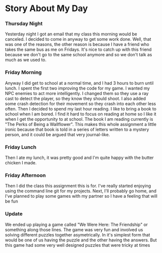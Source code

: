 # Story About My Day
### Thursday Night
Yesterday night I got an email that my class this morning would be canceled. I decided to come in anyway to get some work done. Well, that was one of the reasons, the other reason is because I have a friend who takes the same bus as me on Fridays. It's nice to catch up with this friend because we don't go to the same school anymore and so we don't talk as much as we used to. 
### Friday Morning
Anyway I did get to school at a normal time, and I had 3 hours to burn until lunch. I spent the first two improving the code for my game. I wanted my NPC enemies to act more intelligently. I changed them so they use a ray cast to detect the player, so they know they should shoot. I also added some crash detection for their movement so they crash into each other less often. 
Then I decided to spend my last hour reading. I like to bring a book to school when I am bored. I find it hard to focus on reading at home so I like it when I get the opportunity to at school. The book I am reading currently is "The Perks of Being a Wallflower". This makes this whole assignment a little ironic because that book is told in a series of letters written to a mystery person, and it could be argued that very journal-like.
### Friday Lunch
Then I ate my lunch, it was pretty good and I'm quite happy with the butter chicken I made.
### Friday Afternoon
Then I did the class this assignment this is for. I've really started enjoying using the command line git for my projects.
Next, I'll probably go home, and I've planned to play some games with my partner so I have a feeling that will be fun
### Update
We ended up playing a game called "We Were Here: The Friendship" or something along those lines. The game was very fun and involved us solving different puzzles together asymetrically. In it's simplest form that would be one of us having the puzzle and the other having the answers. But this game had some very well designed puzzles that were tricky at times

